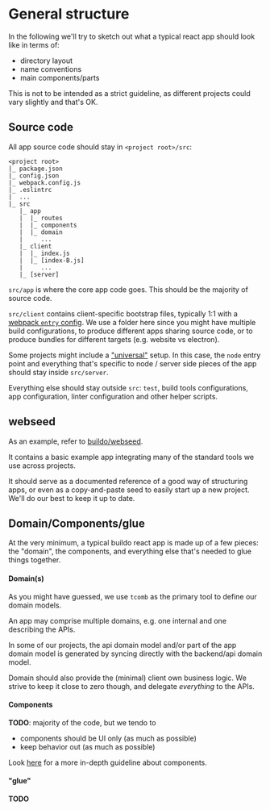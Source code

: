 # General structure

In the following we'll try to sketch out what a typical react app should look like in terms of:
- directory layout
- name conventions
- main components/parts

This is not to be intended as a strict guideline, as different projects could vary slightly and that's OK.

## Source code

All app source code should stay in `<project root>/src`:
```
<project root>
|_ package.json
|_ config.json
|_ webpack.config.js
|_ .eslintrc
|  ...
|_ src
   |_ app
   |  |_ routes
   |  |_ components
   |  |_ domain
   |     ...
   |_ client
   |  |_ index.js
   |  |_ [index-B.js]
   |     ...
   |_ [server]
```

`src/app` is where the core app code goes. This should be the majority of source code.

`src/client` contains client-specific bootstrap files, typically 1:1 with a [webpack `entry` config](https://webpack.github.io/docs/configuration.html#entry). We use a folder here since you might have multiple build configurations, to produce different apps sharing source code, or to produce bundles for different targets (e.g. website vs electron).

Some projects might include a ["universal"](https://medium.com/@mjackson/universal-javascript-4761051b7ae9#.yzqdrsdd0) setup. In this case, the `node` entry point and everything that's specific to node / server side pieces of the app should stay inside `src/server`.

Everything else should stay outside `src`: `test`, build tools configurations, app configuration, linter configuration and other helper scripts.

## webseed

As an example, refer to [buildo/webseed](https://github.com/buildo/webseed).

It contains a basic example app integrating many of the standard tools we use across projects.

It should serve as a documented reference of a good way of structuring apps, or even as a copy-and-paste seed to easily start up a new project. We'll do our best to keep it up to date.

## Domain/Components/glue

At the very minimum, a typical buildo react app is made up of a few pieces: the "domain", the components, and everything else that's needed to glue things together.

#### Domain(s)

As you might have guessed, we use `tcomb` as the primary tool to define our domain models.

An app may comprise multiple domains, e.g. one internal and one describing the APIs.

In some of our projects, the api domain model and/or part of the app domain model is generated by syncing directly with the backend/api domain model.

Domain should also provide the (minimal) client own business logic. We strive to keep it close to zero though, and delegate *everything* to the APIs.

#### Components

**TODO**: majority of the code, but we tendo to
- components should be UI only (as much as possible)
- keep behavior out (as much as possible)

Look [here](./2.components.md) for a more in-depth guideline about components.

#### "glue"

**TODO**